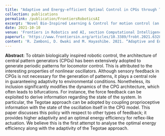 ```yaml
---
title: "Adaptive and Energy-efficient Optimal Control in CPGs through Tegotae-based Feedback"
collection: publications
permalink: /publication/FrontiersRoboticsAI
excerpt: 'Novel Bio-Inspired Learning & Control for motion control (an Extension)'
date: 2021-10-10
venue: 'Frontiers in Robotics and AI, section Computational Intelligence in Robotics'
paperurl: 'https://www.frontiersin.org/articles/10.3389/frobt.2021.632804/full'
content: 'R. Zamboni, D. Owaki and M. Hayashibe. 2021. “Adaptive and Energy-efficient Optimal Control in CPGs through Tegotae-based Feedback”. Frontiers in Robotics and AI, section Computational Intelligence in Robotics.'
---
```

**Abstract**: To obtain biologically inspired robotic control, the architecture of central pattern generators (CPGs) has been extensively adopted to generate periodic patterns for locomotor control. This is attributed to the interesting properties of nonlinear oscillators. Although sensory feedback in CPGs is not necessary for the generation of patterns, it plays a central role in guaranteeing adaptivity to environmental conditions. Nonetheless, its inclusion significantly modifies the dynamics of the CPG architecture, which often leads to bifurcations. For instance, the force feedback can be exploited to derive information regarding the state of the system. In particular, the Tegotae approach can be adopted by coupling proprioceptive information with the state of the oscillation itself in the CPG model. This paper discusses this policy with respect to other types of feedback; it provides higher adaptivity and an optimal energy efficiency for reflex-like actuation. We believe this is the first attempt to analyse the optimal energy efficiency along with the adaptivity of the Tegotae approach.
